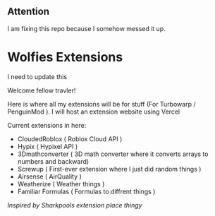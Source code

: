 ## Attention
I am fixing this repo because I somehow messed it up.

# Wolfies Extensions

I need to update this

Welcome fellow travler!

Here is where all my extensions will be for stuff (For Turbowarp / PenguinMod ). I will host an extension website using Vercel

Current extensions in here:

- CloudedRoblox ( Roblox Cloud API )
- Hypix ( Hypixel API )
- 3Dmathconverter ( 3D math converter where it converts arrays to numbers and backward)
- Screwup ( First-ever extension where I just did random things )
- Airsense ( AirQuality )
- Weatherize ( Weather things )
- Familiar Formulas ( Formulas to diffrent things )

*Inspired by Sharkpools extension place thingy*
